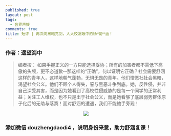 ```yaml
---
published: true
layout: post
tags:
  - 各界声援
comments: true
title: 短评 | 再次向黑暗亮剑，人大校友眼中的杨*舒*涵！
---
```


### 作者：遥望海中

<blockquote>
编者按：
如果手握正义的一方只能选择妥协；所有的加害者都不需低下高傲的头颅，更不必道歉--那这样的“正确”，何以证明它正确？社会需要舒涵这样的青年人，这样地朝气蓬勃，无惧无畏的青年。他们憎恶社社会黑暗，渴望社会公义。他们不顾个人得失，誓与黑恶斗争到底。她，反性侵，并非自己深受其害，而是因为她看到了高校性侵威胁的是每一个同学的正常利益；关注工人维权，也不只是出于社会公义，而是她看够了底层弱势群体原子化后的无助与落寞！面对舒涵的遭遇，我们不能袖手旁观！
</blockquote>


<p align="center"> <img src="http://api.superbed.cn/pic/5ba240c99dc6d60640874cac"> </p>

### 添加微信 douzhengdaodi4 ，说明身份来意，助力舒涵复课！


